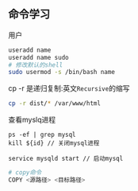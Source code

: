 ## 命令学习

用户

```bash
useradd name 
useradd name sudo
# 修改默认的shell
sudo usermod -s /bin/bash name
```


cp 
-r 是递归复制:英文`Recursive`的缩写
```sh
cp -r dist/* /var/www/html
```


查看myslq进程
```shell
ps -ef | grep mysql
kill ${id} // 关闭mysql进程

service mysqld start // 启动mysql
```

```bash
# copy命令
COPY <源路径> <目标路径>
```

